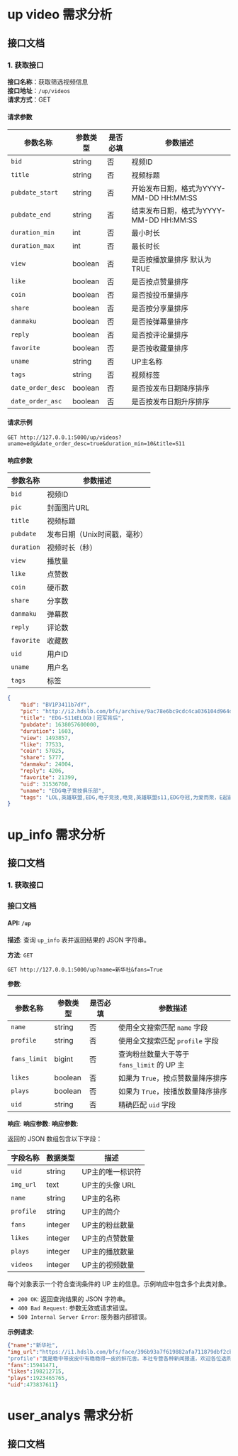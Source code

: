 # up video 需求分析

## 接口文档

### 1. 获取接口
**接口名称**：获取筛选视频信息  
**接口地址**：`/up/videos`  
**请求方式**：GET  

#### 请求参数
 
 | 参数名称          | 参数类型 | 是否必填 | 参数描述                          |
 |-------------------|----------|----------|-------------------------------|
 | `bid`             | string   | 否       | 视频ID                          |
 | `title`           | string   | 否       | 视频标题                          |
 | `pubdate_start`   | string   | 否       | 开始发布日期，格式为YYYY-MM-DD HH:MM:SS |
 | `pubdate_end`     | string   | 否       | 结束发布日期，格式为YYYY-MM-DD HH:MM:SS |
 | `duration_min`    | int      | 否       | 最小时长                          |
 | `duration_max`    | int      | 否       | 最长时长                          |
 | `view`            | boolean  | 否       | 是否按播放量排序   默认为TRUE            |
 | `like`            | boolean  | 否       | 是否按点赞量排序                      |
 | `coin`            | boolean  | 否       | 是否按投币量排序                      |
 | `share`           | boolean  | 否       | 是否按分享量排序                      |
 | `danmaku`         | boolean  | 否       | 是否按弹幕量排序                      |
 | `reply`           | boolean  | 否       | 是否按评论量排序                      |
 | `favorite`        | boolean  | 否       | 是否按收藏量排序                      |
 | `uname`           | string   | 否       | UP主名称                         |
 | `tags`            | string   | 否       | 视频标签                          |
 | `date_order_desc` | boolean  | 否       | 是否按发布日期降序排序                   |
| `date_order_asc`  | boolean  | 否       | 是否按发布日期升序排序                   |

#### 请求示例

```http
GET http://127.0.0.1:5000/up/videos?uname=edg&date_order_desc=true&duration_min=10&title=S11
```
#### 响应参数

| 参数名称   | 参数描述                     |
|------------|------------------------------|
| `bid`      | 视频ID                       |
| `pic`      | 封面图片URL                  |
| `title`    | 视频标题                     |
| `pubdate`  | 发布日期（Unix时间戳，毫秒） |
| `duration` | 视频时长（秒）               |
| `view`     | 播放量                       |
| `like`     | 点赞数                       |
| `coin`     | 硬币数                       |
| `share`    | 分享数                       |
| `danmaku`  | 弹幕数                       |
| `reply`    | 评论数                       |
| `favorite` | 收藏数                       |
| `uid`      | 用户ID                       |
| `uname`    | 用户名                       |
| `tags`     | 标签                         |

```json
{
    "bid": "BV1P3411b7dY",
    "pic": "http://i2.hdslb.com/bfs/archive/9ac78e6bc9cdc4ca036104d964d4c3ab9e6c46d7.jpg",
    "title": "EDG-S11《ELOG》丨冠军背后",
    "pubdate": 1638057600000,
    "duration": 1603,
    "view": 1493857,
    "like": 77533,
    "coin": 57025,
    "share": 5777,
    "danmaku": 24004,
    "reply": 4206,
    "favorite": 21399,
    "uid": 31536760,
    "uname": "EDG电子竞技俱乐部",
    "tags": "LOL,英雄联盟,EDG,电子竞技,电竞,英雄联盟s11,EDG夺冠,为爱而聚，E起前进"
}
```



# up_info 需求分析
## 接口文档
###  1. 获取接口
### 接口文档

#### API: `/up`

**描述**: 查询 `up_info` 表并返回结果的 JSON 字符串。

**方法**: `GET`

```http
GET http://127.0.0.1:5000/up?name=新华社&fans=True
```

**参数**:

| 参数名称         | 参数类型    | 是否必填 | 参数描述                  |
|--------------|---------| --- |-----------------------|
| `name`       | string  | 否 | 使用全文搜索匹配 `name` 字段    |
| `profile`    | string  | 否 | 使用全文搜索匹配 `profile` 字段 |
| `fans_limit` | bigint  | 否 | 查询粉丝数量大于等于 `fans_limit` 的 UP 主 |                
| `likes`      | boolean | 否 | 如果为 `True`，按点赞数量降序排序  |
| `plays`      | boolean | 否 | 如果为 `True`，按播放数量降序排序  |
| `uid`        | string  | 否 | 精确匹配 `uid` 字段         |

**响应**:
**响应参数**:
**响应参数**:

返回的 JSON 数组包含以下字段：

| 字段名称      | 数据类型 | 描述         |
|-----------| --- |------------|
| `uid`     | string | UP主的唯一标识符  |
| `img_url` | text | UP主的头像 URL |
| `name`    | string | UP主的名称     |
| `profile` | string | UP主的简介     |
| `fans`    | integer | UP主的粉丝数量   |
| `likes`   | integer | UP主的点赞数量   |
| `plays`   | integer | UP主的播放数量   |
| `videos`  | integer | UP主的视频数量   |




每个对象表示一个符合查询条件的 UP 主的信息。示例响应中包含多个此类对象。


- `200 OK`: 返回查询结果的 JSON 字符串。
- `400 Bad Request`: 参数无效或请求错误。
- `500 Internal Server Error`: 服务器内部错误。

**示例请求**:

``` json
{"name":"新华社",
"img_url":"https://i1.hdslb.com/bfs/face/396b93a7f619882afa711879dbf2cb98a40e7367.jpg"
"profile":"我是稳中带皮皮中有稳稳得一皮的鲜花舍。本社专营各种新闻报道，欢迎各位选购。",
"fans":15941471,
"likes":198212715,
"plays":1923465765,
"uid":473837611}
```




 # user_analys  需求分析
## 接口文档


